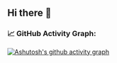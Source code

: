## Hi there 👋

### 📈 GitHub Activity Graph:
[![Ashutosh's github activity graph](https://github-readme-activity-graph.vercel.app/graph?username=Garuda-Ya&bg_color=e9d1ad&line=000000&color=8aa899&area=true&area_color=8aa899)](https://github.com/ashutosh00710/github-readme-activity-graph)

